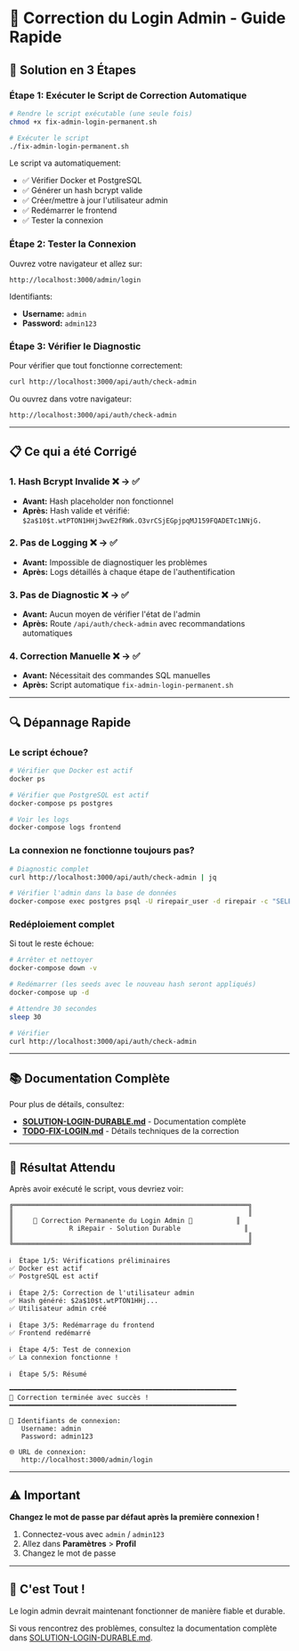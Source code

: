 # 🔐 Correction du Login Admin - Guide Rapide

## 🚀 Solution en 3 Étapes

### Étape 1: Exécuter le Script de Correction Automatique

```bash
# Rendre le script exécutable (une seule fois)
chmod +x fix-admin-login-permanent.sh

# Exécuter le script
./fix-admin-login-permanent.sh
```

Le script va automatiquement:
- ✅ Vérifier Docker et PostgreSQL
- ✅ Générer un hash bcrypt valide
- ✅ Créer/mettre à jour l'utilisateur admin
- ✅ Redémarrer le frontend
- ✅ Tester la connexion

### Étape 2: Tester la Connexion

Ouvrez votre navigateur et allez sur:
```
http://localhost:3000/admin/login
```

Identifiants:
- **Username:** `admin`
- **Password:** `admin123`

### Étape 3: Vérifier le Diagnostic

Pour vérifier que tout fonctionne correctement:
```bash
curl http://localhost:3000/api/auth/check-admin
```

Ou ouvrez dans votre navigateur:
```
http://localhost:3000/api/auth/check-admin
```

---

## 📋 Ce qui a été Corrigé

### 1. **Hash Bcrypt Invalide** ❌ → ✅
- **Avant:** Hash placeholder non fonctionnel
- **Après:** Hash valide et vérifié: `$2a$10$t.wtPTON1HHj3wvE2fRWk.O3vrCSjEGpjpqMJ159FQADETc1NNjG.`

### 2. **Pas de Logging** ❌ → ✅
- **Avant:** Impossible de diagnostiquer les problèmes
- **Après:** Logs détaillés à chaque étape de l'authentification

### 3. **Pas de Diagnostic** ❌ → ✅
- **Avant:** Aucun moyen de vérifier l'état de l'admin
- **Après:** Route `/api/auth/check-admin` avec recommandations automatiques

### 4. **Correction Manuelle** ❌ → ✅
- **Avant:** Nécessitait des commandes SQL manuelles
- **Après:** Script automatique `fix-admin-login-permanent.sh`

---

## 🔍 Dépannage Rapide

### Le script échoue?

```bash
# Vérifier que Docker est actif
docker ps

# Vérifier que PostgreSQL est actif
docker-compose ps postgres

# Voir les logs
docker-compose logs frontend
```

### La connexion ne fonctionne toujours pas?

```bash
# Diagnostic complet
curl http://localhost:3000/api/auth/check-admin | jq

# Vérifier l'admin dans la base de données
docker-compose exec postgres psql -U rirepair_user -d rirepair -c "SELECT username, email, is_active FROM users WHERE username = 'admin';"
```

### Redéploiement complet

Si tout le reste échoue:

```bash
# Arrêter et nettoyer
docker-compose down -v

# Redémarrer (les seeds avec le nouveau hash seront appliqués)
docker-compose up -d

# Attendre 30 secondes
sleep 30

# Vérifier
curl http://localhost:3000/api/auth/check-admin
```

---

## 📚 Documentation Complète

Pour plus de détails, consultez:
- **[SOLUTION-LOGIN-DURABLE.md](./SOLUTION-LOGIN-DURABLE.md)** - Documentation complète
- **[TODO-FIX-LOGIN.md](./TODO-FIX-LOGIN.md)** - Détails techniques de la correction

---

## 🎯 Résultat Attendu

Après avoir exécuté le script, vous devriez voir:

```
╔═══════════════════════════════════════════════════════════╗
║                                                           ║
║     🔧 Correction Permanente du Login Admin 🔧           ║
║              R iRepair - Solution Durable                ║
║                                                           ║
╚═══════════════════════════════════════════════════════════╝

ℹ️  Étape 1/5: Vérifications préliminaires
✅ Docker est actif
✅ PostgreSQL est actif

ℹ️  Étape 2/5: Correction de l'utilisateur admin
✅ Hash généré: $2a$10$t.wtPTON1HHj...
✅ Utilisateur admin créé

ℹ️  Étape 3/5: Redémarrage du frontend
✅ Frontend redémarré

ℹ️  Étape 4/5: Test de connexion
✅ La connexion fonctionne !

ℹ️  Étape 5/5: Résumé

━━━━━━━━━━━━━━━━━━━━━━━━━━━━━━━━━━━━━━━━━━━━━━━━━━━━━━━━━
🎉 Correction terminée avec succès !
━━━━━━━━━━━━━━━━━━━━━━━━━━━━━━━━━━━━━━━━━━━━━━━━━━━━━━━━━

📝 Identifiants de connexion:
   Username: admin
   Password: admin123

🌐 URL de connexion:
   http://localhost:3000/admin/login
```

---

## ⚠️ Important

**Changez le mot de passe par défaut après la première connexion !**

1. Connectez-vous avec `admin` / `admin123`
2. Allez dans **Paramètres** > **Profil**
3. Changez le mot de passe

---

## 🎉 C'est Tout !

Le login admin devrait maintenant fonctionner de manière fiable et durable.

Si vous rencontrez des problèmes, consultez la documentation complète dans [SOLUTION-LOGIN-DURABLE.md](./SOLUTION-LOGIN-DURABLE.md).
